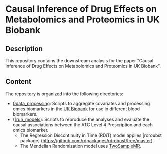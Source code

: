 # Causal Inference of Drug Effects on Metabolomics and Proteomics in UK Biobank

## Description
This repository contains the downstream analysis for the paper  "﻿Causal Inference of Drug Effects on Metabolomics and Proteomics in UK Biobank". 

## Content
The repository is organized into the following directories:
- [0data_processing](0data_processing): Scripts to aggregate covariates and processing omics biomarkers in the [UK Biobank](https://www.ukbiobank.ac.uk/) for use in different blood biomarkers.
- ([1run_models](1run_models)): Scripts to reproduce the analyses and evaluate the causal associations between the ATC Level 4 Prescription and each omics biomarker.
  - The Regression Discontinuity in Time (RDiT) model applies [rdroubst package] (https://github.com/rdpackages/rdrobust/tree/master).
  - The Mendelian Randomization model uses [TwoSampleMR](https://mrcieu.github.io/TwoSampleMR/).
